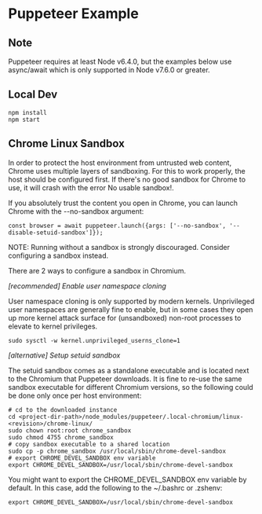 # Puppeteer Example

## Note

Puppeteer requires at least Node v6.4.0, but the examples below use async/await which is only supported in Node v7.6.0 or greater.

## Local Dev

```
npm install
npm start
```

## Chrome Linux Sandbox

In order to protect the host environment from untrusted web content, Chrome uses multiple layers of sandboxing. For this to work properly, the host should be configured first. If there's no good sandbox for Chrome to use, it will crash with the error No usable sandbox!.

If you absolutely trust the content you open in Chrome, you can launch Chrome with the --no-sandbox argument:

```
const browser = await puppeteer.launch({args: ['--no-sandbox', '--disable-setuid-sandbox']});
```

NOTE: Running without a sandbox is strongly discouraged. Consider configuring a sandbox instead.

There are 2 ways to configure a sandbox in Chromium.

*[recommended] Enable user namespace cloning*

User namespace cloning is only supported by modern kernels. Unprivileged user namespaces are generally fine to enable, but in some cases they open up more kernel attack surface for (unsandboxed) non-root processes to elevate to kernel privileges.

```
sudo sysctl -w kernel.unprivileged_userns_clone=1
```

*[alternative] Setup setuid sandbox*

The setuid sandbox comes as a standalone executable and is located next to the Chromium that Puppeteer downloads. It is fine to re-use the same sandbox executable for different Chromium versions, so the following could be done only once per host environment:

```
# cd to the downloaded instance
cd <project-dir-path>/node_modules/puppeteer/.local-chromium/linux-<revision>/chrome-linux/
sudo chown root:root chrome_sandbox
sudo chmod 4755 chrome_sandbox
# copy sandbox executable to a shared location
sudo cp -p chrome_sandbox /usr/local/sbin/chrome-devel-sandbox
# export CHROME_DEVEL_SANDBOX env variable
export CHROME_DEVEL_SANDBOX=/usr/local/sbin/chrome-devel-sandbox
```

You might want to export the CHROME_DEVEL_SANDBOX env variable by default. In this case, add the following to the ~/.bashrc or .zshenv:

```
export CHROME_DEVEL_SANDBOX=/usr/local/sbin/chrome-devel-sandbox
```
